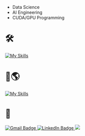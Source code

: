 - Data Science
- AI Engineering
- CUDA/GPU Programming 

# 🛠️
[![My Skills](https://skillicons.dev/icons?i=python,cpp,java,ts,bash,sklearn,tensorflow,pytorch,aws,azure,docker,terraform,postgresql,mongodb,vscode)](https://skillicons.dev)

# 🤔🌎 
[![My Skills](https://skillicons.dev/icons?i=rust,go,cpp,zig)](https://skillicons.dev) 

# 📇
<div id="badges">
   <a href="mailto:kshatriyaprithviraj@gmail.com?">
   <img src="https://img.shields.io/badge/gmail-%23DD0031.svg?&style=for-the-badge&logo=gmail&logoColor=white" alt="Gmail Badge"/>
   </a> 
   <a href="https://www.linkedin.com/in/prithvirajkshatriya/">
   <img src="https://img.shields.io/badge/LinkedIn-blue?style=for-the-badge&logo=linkedin&logoColor=white" alt="LinkedIn Badge"/>
   </a>
   <a href="https://discord.com/users/:1264564017951932456">
   <img src="https://img.shields.io/badge/Discord-%235865F2.svg?style=for-the-badge&logo=discord&logoColor=white"/>
   </a>
</div>
